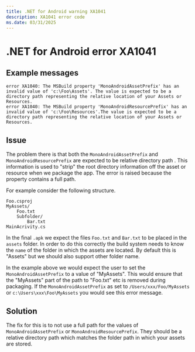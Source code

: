 ```yaml
---
title: .NET for Android warning XA1041
description: XA1041 error code
ms.date: 03/31/2025
---
```

# .NET for Android error XA1041

## Example messages

```dotnetcli
error XA1040: The MSBuild property 'MonoAndroidAssetPrefix' has an invalid value of 'c:\Foo\Assets'. The value is expected to be a directory path representing the relative location of your Assets or Resources.
error XA1040: The MSBuild property 'MonoAndroidResourcePrefix' has an invalid value of 'c:\Foo\Resources'.The value is expected to be a directory path representing the relative location of your Assets or Resources.
```

## Issue

The problem there is that both the `MonoAndroidAssetPrefix` and `MonoAndroidResourcePrefix` are expected to be
relative directory path . This information is used to "strip" the root directory
information off the asset or resource when we package the app.
The error is raised because the property contains a full path.

For example consider the following structure.

```dotnetcli
Foo.csproj
MyAssets/
    Foo.txt
    Subfolder/
        Bar.txt
MainAcrivity.cs
```

In the final `.apk` we expect the files `Foo.txt` and `Bar.txt` to be placed in the `assets` folder. In order to do this correctly the build system needs to know
the `name` of the folder in which the assets are located. By default this is "Assets" but we should also support other folder name.

In the example above we would expect the user to set the `MonoAndroidAssetPrefix` to a value of "MyAssets". This would ensure that the "MyAssets" part of the path
to "Foo.txt" etc is removed during packaging. If the `MonoAndroidAssetPrefix` as set to
`/Users/xxx/Foo/MyAssets` or `c:\Users\xxx\Foo\MyAssets` you would see this error message.

## Solution

The fix for this is to not use a full path for the values of `MonoAndroidAssetPrefix` or `MonoAndroidResourcePrefix`. They should be a relative
directory path which matches the folder path in which your assets are stored.
